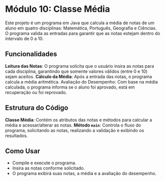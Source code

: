 # Módulo 10: Classe Média

Este projeto é um programa em Java que calcula a média de notas de um aluno em quatro disciplinas: Matemática, Português, Geografia e Ciências. O programa valida as entradas para garantir que as notas estejam dentro do intervalo de 0 a 10.

## Funcionalidades
**Leitura das Notas**: O programa solicita que o usuário insira as notas para cada disciplina, garantindo que somente valores válidos (entre 0 e 10) sejam aceitos.
**Cálculo da Média**: Após a entrada das notas, o programa calcula a média aritmética.
Avaliação do Desempenho: Com base na média calculada, o programa informa se o aluno foi aprovado, está em recuperação ou foi reprovado.

## Estrutura do Código
**Classe Média**: Contém os atributos das notas e métodos para calcular a média e acessar/alterar as notas.
**Método `main`**: Controla o fluxo do programa, solicitando as notas, realizando a validação e exibindo os resultados.

## Como Usar
- Compile e execute o programa.
- Insira as notas conforme solicitado.
- O programa exibirá suas notas, a média e a avaliação do desempenho.
